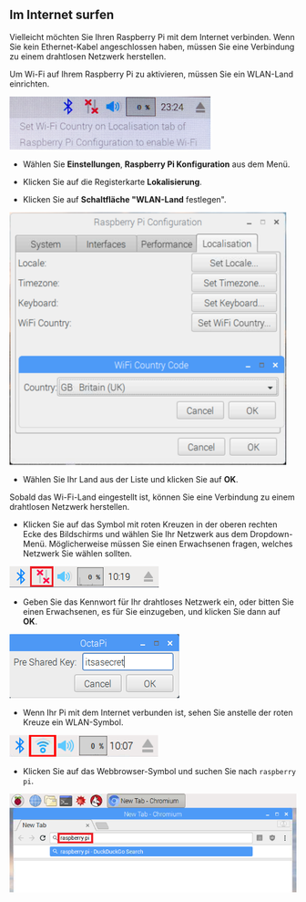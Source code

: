## Im Internet surfen

Vielleicht möchten Sie Ihren Raspberry Pi mit dem Internet verbinden. Wenn Sie kein Ethernet-Kabel angeschlossen haben, müssen Sie eine Verbindung zu einem drahtlosen Netzwerk herstellen.

Um Wi-Fi auf Ihrem Raspberry Pi zu aktivieren, müssen Sie ein WLAN-Land einrichten.

![Wifi Land einstellen](images/pi-set-wifi-country.png)

+ Wählen Sie **Einstellungen**, **Raspberry Pi Konfiguration** aus dem Menü.

+ Klicken Sie auf die Registerkarte **Lokalisierung**.

+ Klicken Sie auf **Schaltfläche "WLAN-Land** festlegen".

![Wählen Sie WLAN Land](images/pi-select-wifi-country.png)

+ Wählen Sie Ihr Land aus der Liste und klicken Sie auf **OK**.

Sobald das Wi-Fi-Land eingestellt ist, können Sie eine Verbindung zu einem drahtlosen Netzwerk herstellen.

+ Klicken Sie auf das Symbol mit roten Kreuzen in der oberen rechten Ecke des Bildschirms und wählen Sie Ihr Netzwerk aus dem Dropdown-Menü. Möglicherweise müssen Sie einen Erwachsenen fragen, welches Netzwerk Sie wählen sollten.

![Kein WLAN](images/no-wifi.png)

+ Geben Sie das Kennwort für Ihr drahtloses Netzwerk ein, oder bitten Sie einen Erwachsenen, es für Sie einzugeben, und klicken Sie dann auf **OK**.

![Geben Sie das Passwort ein](images/type-password.png)

+ Wenn Ihr Pi mit dem Internet verbunden ist, sehen Sie anstelle der roten Kreuze ein WLAN-Symbol.

![Bildschirmfoto](images/pi-wifi.png)

+ Klicken Sie auf das Webbrowser-Symbol und suchen Sie nach `raspberry pi`.

![Bildschirmfoto](images/pi-browser.png)